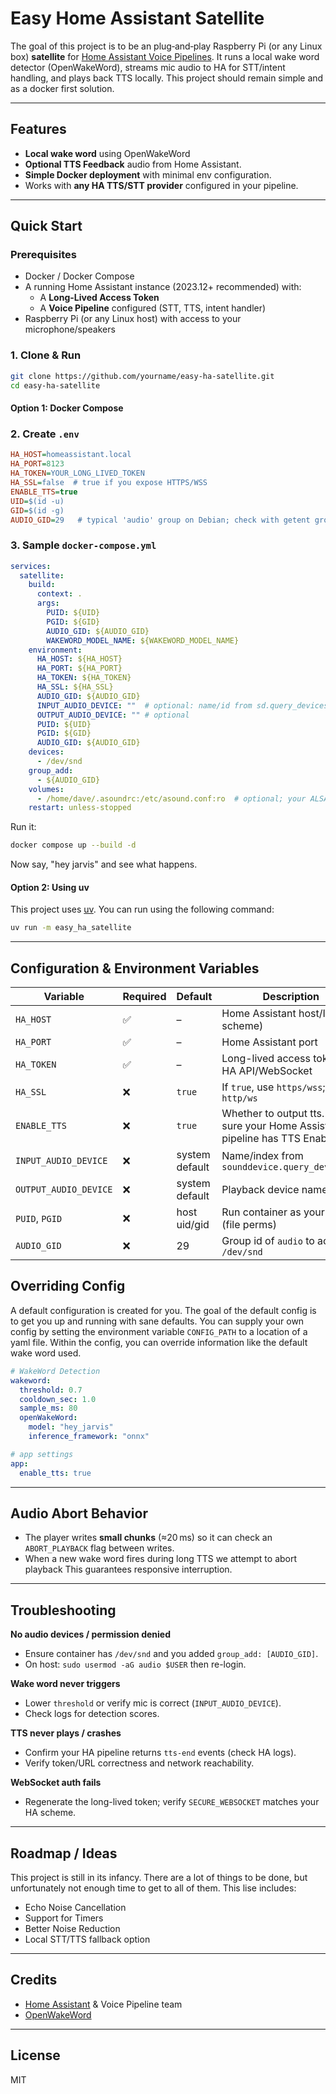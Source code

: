 # Easy Home Assistant Satellite
The goal of this project is to be an plug‑and‑play Raspberry Pi (or any Linux box) **satellite** for [Home Assistant Voice Pipelines](https://developers.home-assistant.io/docs/voice/pipelines/). It runs a local wake word detector (OpenWakeWord), streams mic audio to HA for STT/intent handling, and plays back TTS locally. This project should remain simple and as a docker first solution.

---

## Features

- **Local wake word** using OpenWakeWord
- **Optional TTS Feedback** audio from Home Assistant.
- **Simple Docker deployment** with minimal env configuration.
- Works with **any HA TTS/STT provider** configured in your pipeline.

---

## Quick Start

### Prerequisites

- Docker / Docker Compose
- A running Home Assistant instance (2023.12+ recommended) with:
  - A **Long-Lived Access Token**
  - A **Voice Pipeline** configured (STT, TTS, intent handler)
- Raspberry Pi (or any Linux host) with access to your microphone/speakers

### 1. Clone & Run

```bash
git clone https://github.com/yourname/easy-ha-satellite.git
cd easy-ha-satellite
```

#### Option 1: Docker Compose

### 2. Create `.env`

```ini
HA_HOST=homeassistant.local
HA_PORT=8123
HA_TOKEN=YOUR_LONG_LIVED_TOKEN
HA_SSL=false  # true if you expose HTTPS/WSS
ENABLE_TTS=true
UID=$(id -u)
GID=$(id -g)
AUDIO_GID=29   # typical 'audio' group on Debian; check with getent group audio
```

### 3. Sample `docker-compose.yml`

```yaml
services:
  satellite:
    build:
      context: .
      args:
        PUID: ${UID}
        PGID: ${GID}
        AUDIO_GID: ${AUDIO_GID}
        WAKEWORD_MODEL_NAME: ${WAKEWORD_MODEL_NAME}
    environment:
      HA_HOST: ${HA_HOST}
      HA_PORT: ${HA_PORT}
      HA_TOKEN: ${HA_TOKEN}
      HA_SSL: ${HA_SSL}
      AUDIO_GID: ${AUDIO_GID}
      INPUT_AUDIO_DEVICE: ""  # optional: name/id from sd.query_devices()
      OUTPUT_AUDIO_DEVICE: "" # optional
      PUID: ${UID}
      PGID: ${GID}
      AUDIO_GID: ${AUDIO_GID}
    devices:
      - /dev/snd
    group_add:
      - ${AUDIO_GID}
    volumes:
      - /home/dave/.asoundrc:/etc/asound.conf:ro  # optional; your ALSA conf
    restart: unless-stopped
```

Run it:

```bash
docker compose up --build -d
```

Now say, "hey jarvis" and see what happens.

#### Option 2: Using uv
This project uses [uv](https://docs.astral.sh/uv/getting-started/installation/). You can run using the following command:

```cmd
uv run -m easy_ha_satellite
```

---

## Configuration & Environment Variables

| Variable              | Required | Default        | Description                                   |
| --------------------- | -------- | -------------- | --------------------------------------------- |
| `HA_HOST`           | ✅        | –              | Home Assistant host/IP (no scheme)            |
| `HA_PORT`           | ✅        | –              | Home Assistant port                           |
| `HA_TOKEN`          | ✅        | –              | Long-lived access token for HA API/WebSocket  |
| `HA_SSL`    | ❌        | `true`         | If `true`, use `https/wss`; else `http/ws`    |
| `ENABLE_TTS` | ❌      | `true`    | Whether to output tts. Make sure your Home Assistant pipeline has TTS Enabled           |
| `INPUT_AUDIO_DEVICE`  | ❌        | system default | Name/index from `sounddevice.query_devices()` |
| `OUTPUT_AUDIO_DEVICE` | ❌        | system default | Playback device name/index                    |
| `PUID`, `PGID`        | ❌        | host uid/gid   | Run container as your user (file perms)       |
| `AUDIO_GID`           | ❌        | 29             | Group id of `audio` to access `/dev/snd`      |


## Overriding Config
A default configuration is created for you. The goal of the default config is to get you up and running with sane defaults. You can supply your own config by setting the environment variable `CONFIG_PATH` to a location of a yaml file. Within the config, you can override information like the default wake word used.

```yml
# WakeWord Detection
wakeword:
  threshold: 0.7
  cooldown_sec: 1.0
  sample_ms: 80
  openWakeWord:
    model: "hey_jarvis"
    inference_framework: "onnx"

# app settings
app:
  enable_tts: true
```

---

## Audio Abort Behavior

- The player writes **small chunks** (≈20 ms) so it can check an `ABORT_PLAYBACK` flag between writes.
- When a new wake word fires during long TTS we attempt to abort playback
This guarantees responsive interruption.

---

## Troubleshooting

**No audio devices / permission denied**

- Ensure container has `/dev/snd` and you added `group_add: [AUDIO_GID]`.
- On host: `sudo usermod -aG audio $USER` then re-login.

**Wake word never triggers**

- Lower `threshold` or verify mic is correct (`INPUT_AUDIO_DEVICE`).
- Check logs for detection scores.

**TTS never plays / crashes**

- Confirm your HA pipeline returns `tts-end` events (check HA logs).
- Verify token/URL correctness and network reachability.

**WebSocket auth fails**

- Regenerate the long-lived token; verify `SECURE_WEBSOCKET` matches your HA scheme.

---

## Roadmap / Ideas
This project is still in its infancy. There are a lot of things to be done, but unfortunately not enough time to get to all of them. This lise includes:

- Echo Noise Cancellation
- Support for Timers
- Better Noise Reduction
- Local STT/TTS fallback option

---

## Credits

- [Home Assistant](https://www.home-assistant.io/) & Voice Pipeline team
- [OpenWakeWord](https://github.com/dscripka/openWakeWord)

---

## License
MIT

